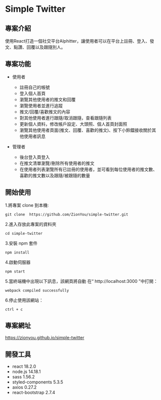 # Simple Twitter

## 專案介紹

使用React打造一個社交平台Alphitter，讓使用者可以在平台上註冊、登入、發文、點讚、回覆以及跟隨別人。

## 專案功能

- 使用者
  - 註冊自己的帳號
  - 登入個人首頁
  - 瀏覽其他使用者的推文和回覆
  - 瀏覽使用者並進行追蹤
  - 推文/回覆/喜歡推文的內容
  - 對其他使用者進行跟隨/取消跟隨，查看跟隨列表
  - 更新個人資料，修改帳戶設定、大頭照、個人首頁封面照
  - 瀏覽其他使用者頁面(推文、回覆、喜歡的推文)、按下小鈴鐺接收關於其他使用者訊息

- 管理者
  - 後台登入頁登入
  - 在推文清單瀏覽/刪除所有使用者的推文
  - 在使用者列表瀏覽所有已註冊的使用者，並可看到每位使用者的推文數、喜歡的推文數以及跟隨/被跟隨的數量

## 開始使用

1.將專案 clone 到本機:
```
git clone  https://github.com/ZionYou/simple-twitter.git
```

2.進入存放此專案的資料夾
```
cd simple-twitter
```

3.安裝 npm 套件
```
npm install
```

4.啟動伺服器 
```
npm start
```

5.當終端機中出現以下訊息，該網頁將自動 在“ http://localhost:3000 ”中打開：
```
webpack compiled successfully
```

6.停止使用該網站：
```
ctrl + c
```

## 專案網址
https://zionyou.github.io/simple-twitter

## 開發工具

* react 18.2.0
* node.js 14.18.1
* sass 1.56.2
* styled-components 5.3.5
* axios 0.27.2
* react-bootstrap 2.7.4
